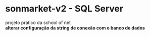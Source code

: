 # sonmarket-v2 - SQL Server
projeto prático da school of net<br/>
<strong>alterar configuração da string de conexão com o banco de dados</strong>
